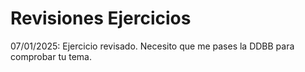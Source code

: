 # Revisiones Ejercicios
07/01/2025: Ejercicio revisado.
Necesito que me pases la DDBB para comprobar tu tema.